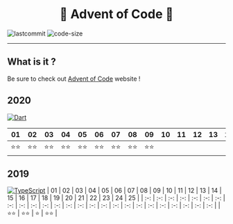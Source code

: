 # <center>🎄 Advent of Code 🎄</center>

![lastcommit](https://img.shields.io/github/last-commit/delni/advent-of-code)
![code-size](https://img.shields.io/github/languages/code-size/delni/advent-of-code)

---

## What is it ?
Be sure to check out [Advent of Code](adventofcode.com/) website !

## 2020
[![Dart](https://img.shields.io/badge/-Dart-%230175C2?style=flat&logo=dart)](./2020)

| 01  | 02  | 03  | 04  | 05  | 06  | 07  | 08  | 09  | 10  | 11  | 12  | 13  | 14  | 15  | 16  | 17  | 18  | 19  | 20  |  21  | 22  | 23  | 24  | 25  |
| :-: | :-: | :-: | :-: | :-: | :-: | :-: | :-: | :-: | :-: | :-: | :-: | :-: | :-: | :-: | :-: | :-: | :-: | :-: | :-: | :-: | :-: | :-: | :-: | :-: |
| ⭐️⭐️ | ⭐️⭐️ | ⭐️⭐️ | ⭐️⭐️ | ⭐️⭐️ | ⭐⭐ | ⭐⭐ | ⭐⭐ | ⭐⭐ |

## 2019  
[![TypeScript](https://img.shields.io/badge/-Deno-%23000000?style=flat&logo=deno)](./2019)
| 01  | 02  | 03  | 04  | 05  | 06  | 07  | 08  | 09  | 10  | 11  | 12  | 13  | 14  | 15  | 16  | 17  | 18  | 19  | 20  |  21  | 22  | 23  | 24  | 25  |
| :-: | :-: | :-: | :-: | :-: | :-: | :-: | :-: | :-: | :-: | :-: | :-: | :-: | :-: | :-: | :-: | :-: | :-: | :-: | :-: | :-: | :-: | :-: | :-: | :-: |
| ⭐️⭐️ | ⭐️⭐️ | ⭐️ | ⭐️⭐️ |